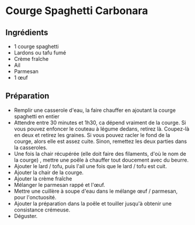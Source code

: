 
# Courge Spaghetti Carbonara

## Ingrédients

-   1 courge spaghetti
-   Lardons ou tafu fumé
-   Crème fraîche
-   Ail
-   Parmesan
-   1 œuf

## Préparation

-   Remplir une casserole d'eau, la faire chauffer en ajoutant la courge spaghetti en entier
-   Attendre entre 30 minutes et 1h30, ca dépend vraiment de la courge. Si vous pouvez enfoncer le couteau à légume dedans, retirez là. Coupez-là en deux et retirez les graines. Si vous pouvez racler le fond de la courge, alors elle est assez cuite. Sinon, remettez les deux parties dans la casseroles.
-   Une fois la chair récupérée (elle doit faire des filaments, d'où le nom de la courge) , mettre une poêle à chauffer tout doucement avec du beurre.
-   Ajouter le lard / tofu, puis l'ail une fois que le lard / tofu est cuit.
-   Ajouter la chair de la courge.
-   Ajouter la crème fraîche
-   Mélanger le parmesan rappé et l'œuf.
-   Mettre une cuillère à soupe d'eau dans le mélange œuf / parmesan, pour l'onctuosité.
-   Ajouter la préparation dans la poêle et touiller jusqu'à obtenir une consistance crémeuse.
-   Déguster.
<!--stackedit_data:
eyJoaXN0b3J5IjpbLTE2OTYwNDUxNzldfQ==
-->